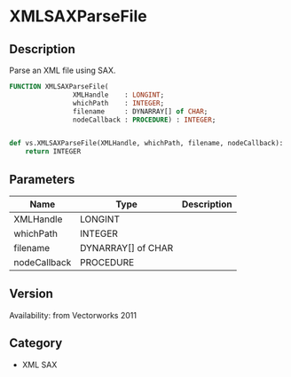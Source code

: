 # XMLSAXParseFile

## Description
Parse an XML file using SAX.

```pascal
FUNCTION XMLSAXParseFile(
				XMLHandle    : LONGINT;
				whichPath    : INTEGER;
				filename     : DYNARRAY[] of CHAR;
				nodeCallback : PROCEDURE) : INTEGER;
```

```python

def vs.XMLSAXParseFile(XMLHandle, whichPath, filename, nodeCallback):
    return INTEGER
```

## Parameters
|Name|Type|Description|
|---|---|---|
|XMLHandle|LONGINT||
|whichPath|INTEGER||
|filename|DYNARRAY[] of CHAR||
|nodeCallback|PROCEDURE||

## Version
Availability: from Vectorworks 2011
## Category
* XML SAX

